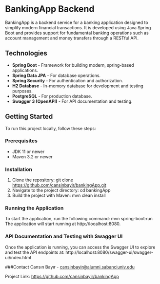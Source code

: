 # BankingApp Backend

BankingApp is a backend service for a banking application designed to simplify modern financial transactions. It is developed using Java Spring Boot and provides support for fundamental banking operations such as account management and money transfers through a RESTful API.

## Technologies

- **Spring Boot** - Framework for building modern, spring-based applications.
- **Spring Data JPA** - For database operations.
- **Spring Security** - For authentication and authorization.
- **H2 Database** - In-memory database for development and testing purposes.
- **PostgreSQL** - For production database.
- **Swagger 3 (OpenAPI)** - For API documentation and testing.

## Getting Started

To run this project locally, follow these steps:

### Prerequisites

- JDK 11 or newer
- Maven 3.2 or newer

### Installation

1. Clone the repository:
   git clone https://github.com/cansinbayir/bankingApp.git
2. Navigate to the project directory:
  cd bankingApp
3. Build the project with Maven:
  mvn clean install

### Running the Application

To start the application, run the following command:
mvn spring-boot:run
The application will start running at http://localhost:8080.

### API Documentation and Testing with Swagger UI
Once the application is running, you can access the Swagger UI to explore and test the API endpoints at:
http://localhost:8080/swagger-ui/swagger-ui/index.html


###Contact
Cansın Bayır - cansinbayir@alumni.sabanciuniv.edu

Project Link: https://github.com/cansinbayir/bankingApp
